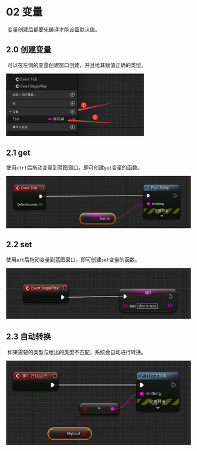 # 02 变量

​	变量创建后都要先编译才能设置默认值。

## 2.0 创建变量

​	可以在左侧的变量创建窗口创建，并且给其赋值正确的类型。

<img src="./assets/image-20230918234844152.png" alt="image-20230918234844152" style="zoom:50%;" />

## 2.1 get

​	使用`ctrl`后拖动变量到蓝图窗口，即可创建`get`变量的函数。

<img src="./assets/image-20230918234714605.png" alt="image-20230918234714605" style="zoom: 67%;" />

## 2.2 set

​	使用`alt`后拖动变量到蓝图窗口，即可创建`set`变量的函数。

<img src="./assets/image-20230918234657830.png" alt="image-20230918234657830" style="zoom:67%;" />

## 2.3 自动转换

​	如果需要的类型与给出的类型不匹配，系统会自动进行转换。

<img src="./assets/image-20230918235514513.png" alt="image-20230918235514513" style="zoom: 67%;" />